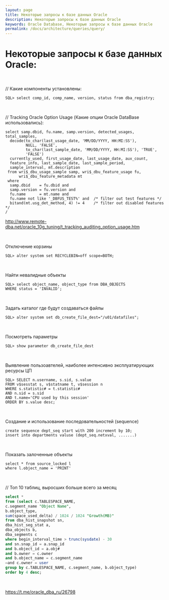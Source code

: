 ```yaml
---
layout: page
title: Некоторые запросы к базе данных Oracle
description: Некоторые запросы к базе данных Oracle
keywords: Oracle Database, Некоторые запросы к базе данных Oracle
permalink: /docs/architecture/queries/query/
---
```


# Некоторые запросы к базе данных Oracle:

<br/>

// Какие компоненты установлены:

    SQL> select comp_id, comp_name, version, status from dba_registry;

<br/>

// Tracking Oracle Option Usage (Какие опции Oracle DataBase использовались):

    select samp.dbid, fu.name, samp.version, detected_usages, total_samples,
      decode(to_char(last_usage_date, 'MM/DD/YYYY, HH:MI:SS'),
             NULL, 'FALSE',
             to_char(last_sample_date, 'MM/DD/YYYY, HH:MI:SS'), 'TRUE',
             'FALSE')
      currently_used, first_usage_date, last_usage_date, aux_count,
      feature_info, last_sample_date, last_sample_period,
      sample_interval, mt.description
     from wri$_dbu_usage_sample samp, wri$_dbu_feature_usage fu,
          wri$_dbu_feature_metadata mt
     where
      samp.dbid    = fu.dbid and
      samp.version = fu.version and
      fu.name      = mt.name and
      fu.name not like '_DBFUS_TEST%' and  /* filter out test features */
      bitand(mt.usg_det_method, 4) != 4    /* filter out disabled features */
    /

http://www.remote-dba.net/oracle_10g_tuning/t_tracking_auditing_option_usage.htm

<br/>

Отключение корзины

    SQL> alter system set RECYCLEBIN=off scope=BOTH;

<br/>

Найти невалидные объекты

    SQL> select object_name, object_type from DBA_OBJECTS
    WHERE status = 'INVALID';

<br/>

Задать каталог где будут создаваться файлы

    SQL> alter system set db_create_file_dest="/u01/datafiles";

<br/>

Посмотреть параметры

    SQL> show parameter db_create_file_dest

<br/>

Выявление пользоавтелей, наиболее интенсивно эксплуатирующих ресурсы ЦП

    SQL> SELECT n.username, s.sid, s.value
    FROM v$sesstat s, v$statname t, v$session n
    WHERE s.statistic# = t.statistic#
    AND n.sid = s.sid
    AND t.name='CPU used by this session'
    ORDER BY s.value desc;

<br/>

Создание и использование последовательностей (sequence)

    create sequence dept_seq start with 200 increment by 10;
    insert into departments valuse (dept_seq.netxval, .......)

<br/>

Показать залоченные объекты

    select * from source_locked l
    where l.object_name = 'PRINT'

<br/>

// Топ 10 таблиц, выросших больше всего за месяц

```sql
select *
from (select c.TABLESPACE_NAME,
c.segment_name "Object Name",
b.object_type,
sum(space_used_delta) / 1024 / 1024 "Growth(MB)"
from dba_hist_snapshot sn,
dba_hist_seg_stat a,
dba_objects b,
dba_segments c
where begin_interval_time > trunc(sysdate) - 30
and sn.snap_id = a.snap_id
and b.object_id = a.obj#
and b.owner = c.owner
and b.object_name = c.segment_name
—and c.owner = user
group by c.TABLESPACE_NAME, c.segment_name, b.object_type)
order by 4 desc;
```

<br/>

https://t.me/oracle_dba_ru/26798

<!--

//
select sa.sql_text,ss.username
from v$session ss, v$sqlarea sa
where sa.hash_value = ss.prev_hash_value;




/*
This script produces a summary of all blocking locks in the database:
blocking and waiting session summary, locked objects, and lock details
for all blocking locks in the database

Submitted by:
Last edited by: Evgeny Agafonov, 03/12/2008
*/

select
  to_char(bs.username||' ('||bs.sid||', '||bs.serial#||')') as "Blocking User (SID, Serial#)",
  to_char(ws.username||' ('||ws.sid||', '||ws.serial#||')') as "Waiting User (SID, Serial#)",
  to_char(bs.osuser||', '||bs.module||', '||bs.process) as "Blocking OS User, Program, PID",
  to_char(ws.osuser||', '||ws.module||', '||ws.process) as "Waiting OS User, Program, PID",
  bo.object_name, bo.object_type,
  decode(wl.type,
    'TX', 'Transaction',
    'TM', 'DML',
    'UL', 'User Defined',
    'System') as "LOCK_TYPE",
  decode(bl.lmode,
    0, 'None',
    1, 'Null',
    2, 'Row Shared',
    3, 'Row Exclusive',
    4, 'Share',
    5, 'Share Row Excl',
    6, 'Exclusive') as "LOCKED_MODE",
  decode(wl.request,
    0, 'None',
    1, 'Null',
    2, 'Row Shared',
    3, 'Row Exclusive',
    4, 'Share',
    5, 'Share Row Excl',
    6, 'Exclusive') as "REQUESTED_MODE"
from v$lock bl, v$session bs, v$lock wl, v$session ws,
  v$locked_object blo, dba_objects bo
where bl.sid=bs.sid and bl.sid = blo.session_id and blo.object_id = bo.object_id
  and wl.sid=ws.sid and bl.block = 1 and wl.request > 0
  and wl.id1 = bl.id1 and wl.id2 = bl.id2
order by "Blocking User (SID, Serial#)", "Waiting User (SID, Serial#)";


-->
